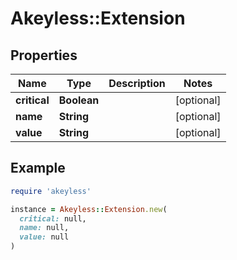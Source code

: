# Akeyless::Extension

## Properties

| Name | Type | Description | Notes |
| ---- | ---- | ----------- | ----- |
| **critical** | **Boolean** |  | [optional] |
| **name** | **String** |  | [optional] |
| **value** | **String** |  | [optional] |

## Example

```ruby
require 'akeyless'

instance = Akeyless::Extension.new(
  critical: null,
  name: null,
  value: null
)
```

